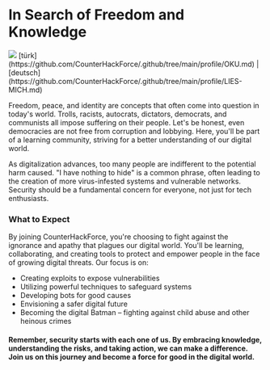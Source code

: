 # In Search of Freedom and Knowledge
<img src="https://github.com/CounterHackForce/.github/tree/main/profile/counterhackforce.jpg">
[türk](https://github.com/CounterHackForce/.github/tree/main/profile/OKU.md) | [deutsch](https://github.com/CounterHackForce/.github/tree/main/profile/LIES-MICH.md)

Freedom, peace, and identity are concepts that often come into question in today's world. Trolls, racists, autocrats, dictators, democrats, and communists all impose suffering on their people. Let's be honest, even democracies are not free from corruption and lobbying. Here, you'll be part of a learning community, striving for a better understanding of our digital world.

As digitalization advances, too many people are indifferent to the potential harm caused. "I have nothing to hide" is a common phrase, often leading to the creation of more virus-infested systems and vulnerable networks. Security should be a fundamental concern for everyone, not just for tech enthusiasts.

### What to Expect
By joining CounterHackForce, you're choosing to fight against the ignorance and apathy that plagues our digital world. You'll be learning, collaborating, and creating tools to protect and empower people in the face of growing digital threats. Our focus is on:

- Creating exploits to expose vulnerabilities
- Utilizing powerful techniques to safeguard systems
- Developing bots for good causes
- Envisioning a safer digital future
- Becoming the digital Batman – fighting against child abuse and other heinous crimes
#### Remember, security starts with each one of us. By embracing knowledge, understanding the risks, and taking action, we can make a difference. Join us on this journey and become a force for good in the digital world.



